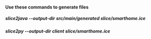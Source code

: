 #### Use these commands to generate files
##### slice2java --output-dir src/main/generated slice/smarthome.ice
##### slice2py --output-dir client slice/smarthome.ice
